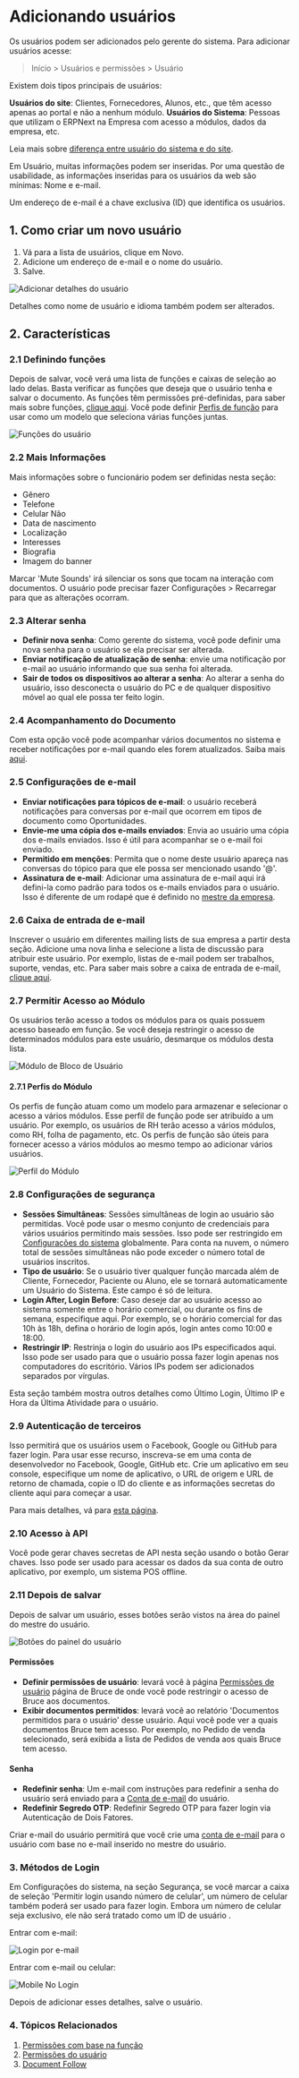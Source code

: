 # Adicionando usuários


Os usuários podem ser adicionados pelo gerente do sistema. Para adicionar usuários acesse:



>
> Início > Usuários e permissões > Usuário
>
>
>


Existem dois tipos principais de usuários:


**Usuários do site**: Clientes, Fornecedores, Alunos, etc., que têm acesso apenas ao portal e não a nenhum módulo.
**Usuários do Sistema**: Pessoas que utilizam o ERPNext na Empresa com acesso a módulos, dados da empresa, etc.


Leia mais sobre [diferença entre usuário do sistema e do site](/docs/v13/user/manual/en/setting-up/articles/difference-between-system-user-and-website-user).


Em Usuário, muitas informações podem ser inseridas. Por uma questão de usabilidade, as informações inseridas para os usuários da web são mínimas: Nome e e-mail.


Um endereço de e-mail é a chave exclusiva (ID) que identifica os usuários.


## 1. Como criar um novo usuário


1. Vá para a lista de usuários, clique em Novo.
2. Adicione um endereço de e-mail e o nome do usuário.
3. Salve.


![Adicionar detalhes do usuário](/files/add-user-details.png)


Detalhes como nome de usuário e idioma também podem ser alterados.


## 2. Características


### 2.1 Definindo funções


Depois de salvar, você verá uma lista de funções e caixas de seleção ao lado delas. Basta verificar as funções que deseja que o usuário tenha e salvar o documento. As funções têm permissões pré-definidas, para saber mais sobre funções, [clique aqui](/docs/v13/user/manual/en/setting-up/users-and-permissions/role-based-permissions). Você pode definir [Perfis de função](/docs/v13/user/manual/en/setting-up/users-and-permissions/role-and-role-profile) para usar como um modelo que seleciona várias funções juntas.


![Funções do usuário](/files/user-2.png)


### 2.2 Mais Informações


Mais informações sobre o funcionário podem ser definidas nesta seção:


* Gênero
* Telefone
* Celular Não
* Data de nascimento
* Localização
* Interesses
* Biografia
* Imagem do banner


Marcar 'Mute Sounds' irá silenciar os sons que tocam na interação com documentos. O usuário pode precisar fazer Configurações > Recarregar para que as alterações ocorram.


### 2.3 Alterar senha


* **Definir nova senha**: Como gerente do sistema, você pode definir uma nova senha para o usuário se ela precisar ser alterada.
* **Enviar notificação de atualização de senha**: envie uma notificação por e-mail ao usuário informando que sua senha foi alterada.
* **Sair de todos os dispositivos ao alterar a senha**: Ao alterar a senha do usuário, isso desconecta o usuário do PC e de qualquer dispositivo móvel ao qual ele possa ter feito login.


### 2.4 Acompanhamento do Documento


Com esta opção você pode acompanhar vários documentos no sistema e receber notificações por e-mail quando eles forem atualizados. Saiba mais [aqui](/docs/v13/user/manual/en/setting-up/email/document-follow).


### 2.5 Configurações de e-mail


* **Enviar notificações para tópicos de e-mail**: o usuário receberá notificações para conversas por e-mail que ocorrem em tipos de documento como Oportunidades.
* **Envie-me uma cópia dos e-mails enviados**: Envia ao usuário uma cópia dos e-mails enviados. Isso é útil para acompanhar se o e-mail foi enviado.
* **Permitido em menções**: Permita que o nome deste usuário apareça nas conversas do tópico para que ele possa ser mencionado usando '@'.
* **Assinatura de e-mail**: Adicionar uma assinatura de e-mail aqui irá defini-la como padrão para todos os e-mails enviados para o usuário. Isso é diferente de um rodapé que é definido no [mestre da empresa](/docs/v13/user/manual/en/setting-up/company-setup).


### 2.6 Caixa de entrada de e-mail


Inscrever o usuário em diferentes mailing lists de sua empresa a partir desta seção. Adicione uma nova linha e selecione a lista de discussão para atribuir este usuário. Por exemplo, listas de e-mail podem ser trabalhos, suporte, vendas, etc. Para saber mais sobre a caixa de entrada de e-mail, [clique aqui](/docs/v13/user/manual/en/setting-up/email/email-inbox).


### 2.7 Permitir Acesso ao Módulo


Os usuários terão acesso a todos os módulos para os quais possuem acesso baseado em função. Se você deseja restringir o acesso de determinados módulos para este usuário, desmarque os módulos desta lista.


![Módulo de Bloco de Usuário](/files/user-3.png)


#### 2.7.1 Perfis do Módulo


Os perfis de função atuam como um modelo para armazenar e selecionar o acesso a vários módulos. Esse perfil de função pode ser atribuído a um usuário. Por exemplo, os usuários de RH terão acesso a vários módulos, como RH, folha de pagamento, etc. Os perfis de função são úteis para fornecer acesso a vários módulos ao mesmo tempo ao adicionar vários usuários.


![Perfil do Módulo](/files/module-profile.png)


### 2.8 Configurações de segurança


* **Sessões Simultâneas**: Sessões simultâneas de login ao usuário são permitidas. Você pode usar o mesmo conjunto de credenciais para vários usuários permitindo mais sessões. Isso pode ser restringido em [Configurações do sistema](/docs/v13/user/manual/en/setting-up/settings/system-settings#15-security) globalmente. Para conta na nuvem, o número total de sessões simultâneas não pode exceder o número total de usuários inscritos.
* **Tipo de usuário**: Se o usuário tiver qualquer função marcada além de Cliente, Fornecedor, Paciente ou Aluno, ele se tornará automaticamente um Usuário do Sistema. Este campo é só de leitura.
* **Login After, Login Before**: Caso deseje dar ao usuário acesso ao sistema somente entre o horário comercial,
ou durante os fins de semana, especifique aqui. Por exemplo, se o horário comercial for das 10h às 18h, defina o horário de login após, login antes como 10:00 e 18:00.
* **Restringir IP**: Restrinja o login do usuário aos IPs especificados aqui. Isso pode ser usado para que o usuário possa fazer login apenas nos computadores do escritório. Vários IPs podem ser adicionados separados por vírgulas.


Esta seção também mostra outros detalhes como Último Login, Último IP e Hora da Última Atividade para o usuário.


### 2.9 Autenticação de terceiros


Isso permitirá que os usuários usem o Facebook, Google ou GitHub para fazer login. Para usar esse recurso, inscreva-se em uma conta de desenvolvedor no Facebook, Google, GitHub etc. Crie um aplicativo em seu console, especifique um nome de aplicativo, o URL de origem e URL de retorno de chamada, copie o ID do cliente e as informações secretas do cliente aqui para começar a usar.


Para mais detalhes, vá para [esta página](https://frappe.io/docs/v13/user/en/guides/deployment/how-to-enable-social-logins).


### 2.10 Acesso à API


Você pode gerar chaves secretas de API nesta seção usando o botão Gerar chaves. Isso pode ser usado para acessar os dados da sua conta de outro aplicativo, por exemplo, um sistema POS offline.


### 2.11 Depois de salvar


Depois de salvar um usuário, esses botões serão vistos na área do painel do mestre do usuário.


![Botões do painel do usuário](/files/user-after-save.png)


#### Permissões


* **Definir permissões de usuário**: levará você à página [Permissões de usuário](/docs/v13/user/manual/en/setting-up/users-and-permissions/user-permissions) página de Bruce de onde você pode restringir o acesso de Bruce aos documentos.
* **Exibir documentos permitidos**: levará você ao relatório 'Documentos permitidos para o usuário' desse usuário. Aqui você pode ver a quais documentos Bruce tem acesso. Por exemplo, no Pedido de venda selecionado, será exibida a lista de Pedidos de venda aos quais Bruce tem acesso.


#### Senha


* **Redefinir senha**: Um e-mail com instruções para redefinir a senha do usuário será enviado para a [Conta de e-mail](/docs/v13/user/manual/en/setting-up/email/email-account) do usuário.
* **Redefinir Segredo OTP**: Redefinir Segredo OTP para fazer login via Autenticação de Dois Fatores.


Criar e-mail do usuário permitirá que você crie uma [conta de e-mail](/docs/v13/user/manual/en/setting-up/email/email-account) para o usuário com base no e-mail inserido no mestre do usuário.


### 3. Métodos de Login


Em Configurações do sistema, na seção Segurança, se você marcar a caixa de seleção 'Permitir login usando número de celular', um número de celular também poderá ser usado para fazer login. Embora um número de celular seja exclusivo, ele não será tratado como um ID de usuário .


Entrar com e-mail:


![Login por e-mail](/files/user-login-email.png)


Entrar com e-mail ou celular:


![Mobile No Login](/files/user-login-mobile.png)


Depois de adicionar esses detalhes, salve o usuário.


### 4. Tópicos Relacionados


1. [Permissões com base na função](/docs/v13/user/manual/en/setting-up/users-and-permissions/role-based-permissions)
2. [Permissões do usuário](/docs/v13/user/manual/en/setting-up/users-and-permissions/user-permissions)
3. [Document Follow](/docs/v13/user/manual/en/setting-up/email/document-follow)